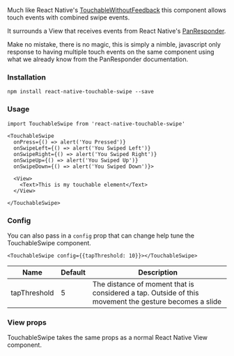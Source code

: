 Much like React Native's [TouchableWithoutFeedback](https://facebook.github.io/react-native/docs/touchablewithoutfeedback) this component allows touch events with combined swipe events.

It surrounds a View that receives events from React Native's [PanResponder](https://facebook.github.io/react-native/docs/panresponder).

Make no mistake, there is no magic, this is simply a nimble, javascript only response to having multiple touch events on the same component using what we already know from the PanResponder documentation.

### Installation

`npm install react-native-touchable-swipe --save`

### Usage

    import TouchableSwipe from 'react-native-touchable-swipe'

    <TouchableSwipe
      onPress={() => alert('You Pressed')}
      onSwipeLeft={() => alert('You Swiped Left')}
      onSwipeRight={() => alert('You Swiped Right')}
      onSwipeUp={() => alert('You Swiped Up')}
      onSwipeDown={() => alert('You Swiped Down')}>

      <View>
        <Text>This is my touchable element</Text>
      </View>

    </TouchableSwipe>

### Config

You can also pass in a `config` prop that can change help tune the TouchableSwipe component.

    <TouchableSwipe config={{tapThreshold: 10}}></TouchableSwipe>

| Name | Default | Description |
| ---- | ------- | ----------- |
| tapThreshold | 5 | The distance of moment that is considered a tap. Outside of this movement the gesture becomes a slide |


### View props

TouchableSwipe takes the same props as a normal React Native View component.
